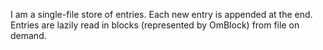 I am a single-file store of entries. Each new entry is appended at the end. Entries are lazily read in blocks (represented by OmBlock) from file on demand.